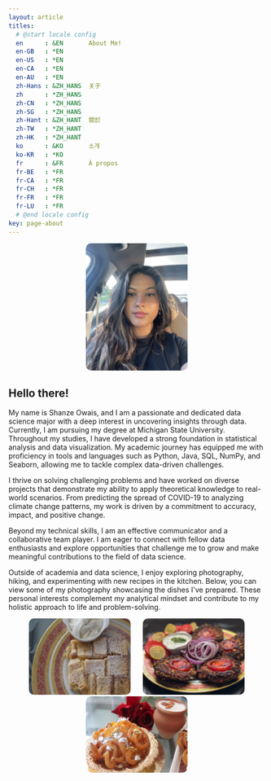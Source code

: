 ```yaml
---
layout: article
titles:
  # @start locale config
  en      : &EN       About Me!
  en-GB   : *EN
  en-US   : *EN
  en-CA   : *EN
  en-AU   : *EN
  zh-Hans : &ZH_HANS  关于
  zh      : *ZH_HANS
  zh-CN   : *ZH_HANS
  zh-SG   : *ZH_HANS
  zh-Hant : &ZH_HANT  關於
  zh-TW   : *ZH_HANT
  zh-HK   : *ZH_HANT
  ko      : &KO       소개
  ko-KR   : *KO
  fr      : &FR       À propos
  fr-BE   : *FR
  fr-CA   : *FR
  fr-CH   : *FR
  fr-FR   : *FR
  fr-LU   : *FR
  # @end locale config
key: page-about
---
```


<style>
.img-rounded {
    width: 200px; 
    height: auto; 
    border-radius: 10px; 
    margin: 0 10px; 
}
.images-container {
    text-align: center;
}
.images-container .img-rounded + .img-rounded {
    margin-left: 20px; 
}
.img-small {
    width: 200px; 
    height: 150px; 
    border-radius: 10px; 
    margin: 0 10px; 
}
</style>

<div style="text-align: center;">
    <img src="assets/IMG_2248.jpg" alt="Shanze" class="img-rounded">
</div>

## Hello there!
My name is Shanze Owais, and I am a passionate and dedicated data science major with a deep interest in uncovering insights through data. Currently, I am pursuing my degree at Michigan State University. Throughout my studies, I have developed a strong foundation in statistical analysis and data visualization. My academic journey has equipped me with proficiency in tools and languages such as Python, Java, SQL, NumPy, and Seaborn, allowing me to tackle complex data-driven challenges. 

I thrive on solving challenging problems and have worked on diverse projects that demonstrate my ability to apply theoretical knowledge to real-world scenarios. From predicting the spread of COVID-19 to analyzing climate change patterns, my work is driven by a commitment to accuracy, impact, and positive change. 

Beyond my technical skills, I am an effective communicator and a collaborative team player. I am eager to connect with fellow data enthusiasts and explore opportunities that challenge me to grow and make meaningful contributions to the field of data science.

Outside of academia and data science, I enjoy exploring photography, hiking, and experimenting with new recipes in the kitchen. Below, you can view some of my photography showcasing the dishes I've prepared. These personal interests complement my analytical mindset and contribute to my holistic approach to life and problem-solving.

<div class="images-container">
    <img src="assets/pudding.JPG" alt="Pudding" class="img-small">
    <img src="assets/kabab.JPG" alt="Kabab" class="img-small">
    <img src="assets/jalebi.JPG" alt="Jalebi" class="img-small">
</div>

